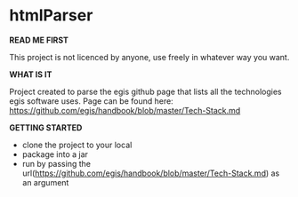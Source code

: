 # htmlParser

<b>READ ME FIRST</b>

This project is not licenced by anyone, use freely in whatever way you want.

<b>WHAT IS IT</b>

Project created to parse the egis github page that lists all the technologies egis software uses. 
Page can be found here: https://github.com/egis/handbook/blob/master/Tech-Stack.md

<b>GETTING STARTED</b>

- clone the project to your local
- package into a jar
- run by passing the url(https://github.com/egis/handbook/blob/master/Tech-Stack.md) as an argument






